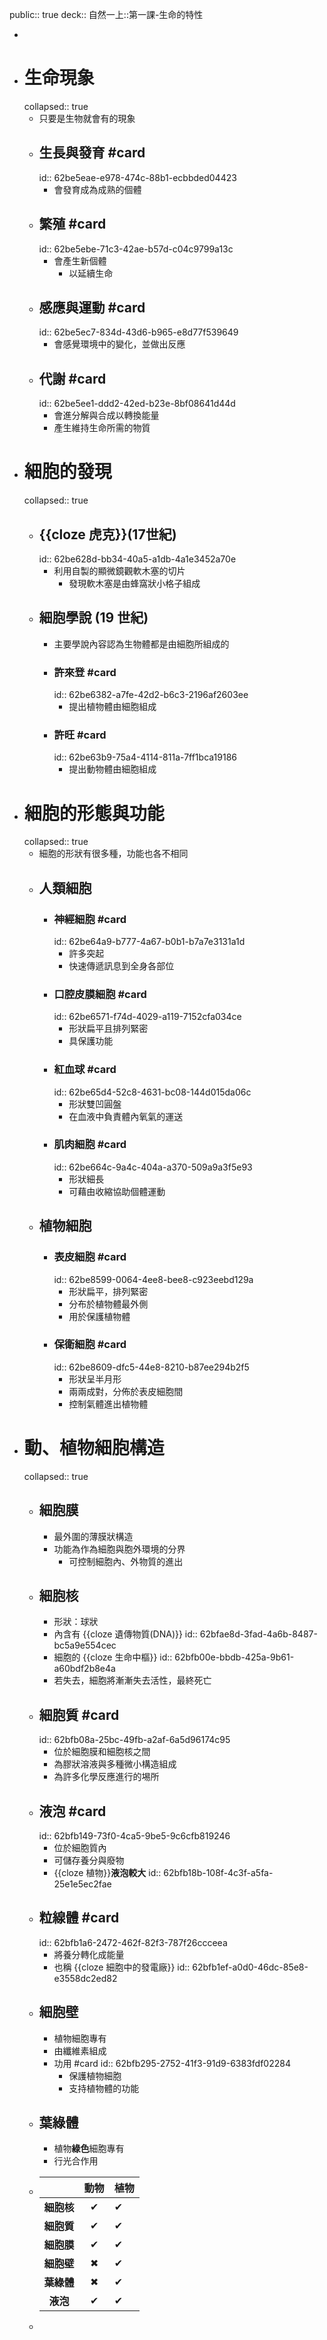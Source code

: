 public:: true
deck:: 自然一上::第一課-生命的特性

-
- # 生命現象
  collapsed:: true
	- 只要是生物就會有的現象
	- ## 生長與發育 #card
	  id:: 62be5eae-e978-474c-88b1-ecbbded04423
		- 會發育成為成熟的個體
	- ## 繁殖 #card
	  id:: 62be5ebe-71c3-42ae-b57d-c04c9799a13c
		- 會產生新個體
			- 以延續生命
	- ## 感應與運動 #card
	  id:: 62be5ec7-834d-43d6-b965-e8d77f539649
		- 會感覺環境中的變化，並做出反應
	- ## 代謝 #card
	  id:: 62be5ee1-ddd2-42ed-b23e-8bf08641d44d
		- 會進分解與合成以轉換能量
		- 產生維持生命所需的物質
- # 細胞的發現
  collapsed:: true
	- ## {{cloze 虎克}}(17世紀)
	  id:: 62be628d-bb34-40a5-a1db-4a1e3452a70e
		- 利用自製的顯微鏡觀軟木塞的切片
			- 發現軟木塞是由蜂窩狀小格子組成
	- ## 細胞學說 (19 世紀)
		- 主要學說內容認為生物體都是由細胞所組成的
		- ### 許來登 #card
		  id:: 62be6382-a7fe-42d2-b6c3-2196af2603ee
			- 提出植物體由細胞組成
		- ### 許旺 #card
		  id:: 62be63b9-75a4-4114-811a-7ff1bca19186
			- 提出動物體由細胞組成
- # 細胞的形態與功能
  collapsed:: true
	- 細胞的形狀有很多種，功能也各不相同
	- ## 人類細胞
		- ### 神經細胞 #card
		  id:: 62be64a9-b777-4a67-b0b1-b7a7e3131a1d
			- 許多突起
			- 快速傳遞訊息到全身各部位
		- ### 口腔皮膜細胞 #card
		  id:: 62be6571-f74d-4029-a119-7152cfa034ce
			- 形狀扁平且排列緊密
			- 具保護功能
		- ### 紅血球 #card
		  id:: 62be65d4-52c8-4631-bc08-144d015da06c
			- 形狀雙凹圓盤
			- 在血液中負責體內氧氣的運送
		- ### 肌肉細胞 #card
		  id:: 62be664c-9a4c-404a-a370-509a9a3f5e93
			- 形狀細長
			- 可藉由收縮協助個體運動
	- ## 植物細胞
		- ### 表皮細胞 #card
		  id:: 62be8599-0064-4ee8-bee8-c923eebd129a
			- 形狀扁平，排列緊密
			- 分布於植物體最外側
			- 用於保護植物體
		- ### 保衛細胞 #card
		  id:: 62be8609-dfc5-44e8-8210-b87ee294b2f5
			- 形狀呈半月形
			- 兩兩成對，分佈於表皮細胞間
			- 控制氣體進出植物體
- # 動、植物細胞構造
  collapsed:: true
	- ## 細胞膜
		- 最外圍的薄膜狀構造
		- 功能為作為細胞與胞外環境的分界
			- 可控制細胞內、外物質的進出
	- ## 細胞核
		- 形狀：球狀
		- 內含有 {{cloze 遺傳物質(DNA)}}
		  id:: 62bfae8d-3fad-4a6b-8487-bc5a9e554cec
		- 細胞的 {{cloze 生命中樞}}
		  id:: 62bfb00e-bbdb-425a-9b61-a60bdf2b8e4a
		- 若失去，細胞將漸漸失去活性，最終死亡
	- ## 細胞質 #card
	  id:: 62bfb08a-25bc-49fb-a2af-6a5d96174c95
		- 位於細胞膜和細胞核之間
		- 為膠狀溶液與多種微小構造組成
		- 為許多化學反應進行的埸所
	- ## 液泡 #card
	  id:: 62bfb149-73f0-4ca5-9be5-9c6cfb819246
		- 位於細胞質內
		- 可儲存養分與廢物
		- {{cloze 植物}}**液泡較大**
		  id:: 62bfb18b-108f-4c3f-a5fa-25e1e5ec2fae
	- ## 粒線體 #card
	  id:: 62bfb1a6-2472-462f-82f3-787f26ccceea
		- 將養分轉化成能量
		- 也稱 {{cloze 細胞中的發電廠}}
		  id:: 62bfb1ef-a0d0-46dc-85e8-e3558dc2ed82
	- ## 細胞壁
		- 植物細胞專有
		- 由纖維素組成
		- 功用 #card
		  id:: 62bfb295-2752-41f3-91d9-6383fdf02284
			- 保護植物細胞
			- 支持植物體的功能
	- ## 葉綠體
		- 植物**綠色**細胞專有
		- 行光合作用
	- ||**動物**|**植物**|
	  |:--:|:--:|:--|
	  |**細胞核**|✔|✔|
	  |**細胞質**|✔|✔|
	  |**細胞膜**|✔|✔|
	  |**細胞壁**|✖|✔|
	  |**葉綠體**|✖|✔|
	  |**液泡**|✔|✔|
	-